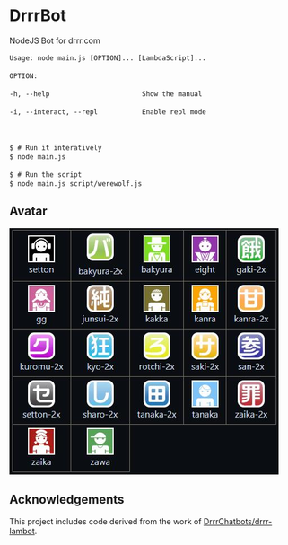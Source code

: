 # DrrrBot

NodeJS Bot for drrr.com

```
Usage: node main.js [OPTION]... [LambdaScript]...

OPTION:

-h, --help                       Show the manual

-i, --interact, --repl           Enable repl mode



$ # Run it interatively
$ node main.js

$ # Run the script
$ node main.js script/werewolf.js

```
## Avatar
![Avatar](avatar.jpg)


## Acknowledgements

This project includes code derived from the work of [DrrrChatbots/drrr-lambot](https://github.com/DrrrChatbots/drrr-lambot).

